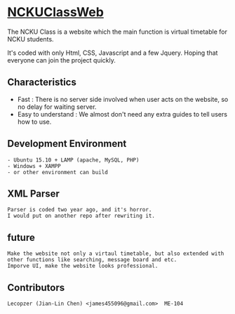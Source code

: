 # [NCKUClassWeb](http://nckuclass.5gb.co/)

The NCKU Class is a website which the main function is virtual timetable for NCKU students.

It's coded with only Html, CSS, Javascript and a few Jquery. Hoping that everyone can join the project quickly.


## Characteristics

  - Fast : There is no server side involved when user acts on the website, so no delay for waiting server.
  - Easy to understand : We almost don't need any extra guides to tell users how to use.


## Development Environment

	- Ubuntu 15.10 + LAMP (apache, MySQL, PHP)
	- Windows + XAMPP
	- or other environment can build

## XML Parser

	Parser is coded two year ago, and it's horror.
	I would put on another repo after rewriting it.

## future
	
	Make the website not only a virtaul timetable, but also extended with other functions like searching, message board and etc.
	Imporve UI, make the website looks professional.

## Contributors

	Lecopzer (Jian-Lin Chen) <james455096@gmail.com>  ME-104
	
